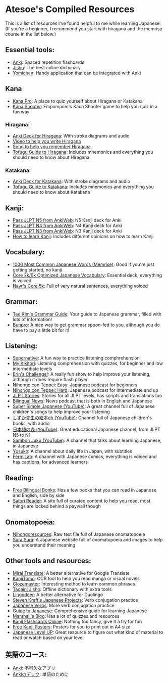 # Atesoe's Compiled Resources
This is a list of resources I've found helpful to me while learning Japanese. (If you're a beginner, I recommend you start with hiragana and the memrise course in the list below.)


## Essential tools:
* [Anki](https://apps.ankiweb.net): Spaced repetition flashcards
* [Jisho](https://jisho.org): The best online dictionary
* [Yomichan](https://foosoft.net/projects/yomichan): Handy application that can be integrated with Anki

## Kana
* [Kana Pro](https://kana.pro): A place to quiz yourself about Hiragana or Katakana
* [Kana Shooter](https://emp500.github.io/kanashooter): Empompom's Kana Shooter game to help you quiz in a fun way


### Hiragana:
* [Anki Deck for Hiragana](https://ankiweb.net/shared/info/722065315): With stroke diagrams and audio
* [Video to help you write Hiragana](https://www.youtube.com/watch?v=wD3FJgij79c)
* [Song to help you remember Hiragana](https://www.youtube.com/watch?v=OAYWzznNXf8)
* [Tofugu Guide to Hiragana](https://www.tofugu.com/japanese/learn-hiragana): Includes mnemonics and everything you should need to know about Hiragana

### Katakana:
* [Anki Deck for Katakana](https://ankiweb.net/shared/info/1678048485): With stroke diagrams and audio
* [Tofugu Guide to Katakana](https://www.tofugu.com/japanese/learn-katakana): Includes mnemonics and everything you should need to know about Katakana


## Kanji:
* [Pass JLPT N5 from AnkiWeb](https://ankiweb.net/shared/info/1142282583): N5 Kanji deck for Anki
* [Pass JLPT N4 from AnkiWeb](https://ankiweb.net/shared/info/431671556): N4 Kanji deck for Anki
* [Pass JLPT N3 from AnkiWeb](https://ankiweb.net/shared/info/1931773451): N3 Kanji deck for Anki
* [How to learn Kanji](https://www.tofugu.com/japanese/how-to-learn-kanji/): Includes different opinions on how to learn Kanji


## Vocabulary:
* [1000 Most Common Japanese Words (Memrise)](https://www.memrise.com/course/1036012/1000-most-common-japanese-words-with-audio): Good if you're just getting started, no kanji
* [Core 2k/6k Optimized Japanese Vocabulary](https://mega.nz/#!QIQywAAZ!g6wRM6KvDVmLxq7X5xLrvaw7HZGyYULUkT_YDtQdgfU): Essential deck, everything is voiced
* [Nayr's Core 5k](https://mega.nz/#!dgZSwYzD!1ntDq0I_P-5s8sqnwyolXohH6HRvdUnde2jiQuBEL7U): Full of very natural sentences, everything voiced


## Grammar:
* [Tae Kim's Grammar Guide](http://www.guidetojapanese.org/grammar_guide.pdf): Your guide to Japanese grammar, filled with lots of information!
* [Bunpro](https://www.bunpro.jp): A nice way to get grammar spoon-fed to you, although you do have to pay a little bit for it!

## Listening:
* [Supernative](https://supernative.tv/ja): A fun way to practice listening comphrehension
* [My Kikitori](http://mykikitori.com): Listening comprehension with quizzes, for beginner and low intermediate levels
* [Erin's Challenge!](https://www.erin.ne.jp/en/): A really fun show to help improve your listening, although it does require flash player
* [Nihongo con Teppei: Easy](http://nihongoconteppei.com): Japanese podcast for beginners
* [Nihongo con Teppei: Hard](http://teppeisensei.com): Japanese podcast for intermediate and up
* [JLPT Stories](https://jlptstories.com/): Stories for all JLPT levels, has scripts and translations too
* [Bilingual News](https://bilingualnews.libsyn.com/): News podcast that is both in English and Japanese
* [Super Simple Japanese (YouTube)](https://www.youtube.com/user/supersimplejapanese/videos): A great channel full of Japanese children's songs to help improve your listening
* [しずか先生の絵本ch (YouTube)](https://www.youtube.com/channel/UCydSw0qJc0w-QJsQHYZ6QLQ/videos): Channel full of Japanese children's books, with audio
* [日本語の森 (YouTube)](https://www.youtube.com/user/freejapaneselessons3/videos): Great educational Japanese channel, from JLPT N5 to N1
* [Sambon Juku (YouTube)](https://www.youtube.com/channel/UC0ujXryUUwILURRKt9Eh7Nw/videos): A channel that talks about learning Japanese, in Japanese
* [Yusuke](https://www.youtube.com/channel/UCcCeJ3pQYFgvfVuMxVRWhoA/videos): A channel about daily life in Japan, with subtitles
* [FermiLab](https://www.youtube.com/channel/UC3-1iYGHfR43q_b974vUNYg/videos): A channel with Japanese comics, everything is voiced and has captions, for advanced learners

## Reading:
* [Free Bilingual Books](http://bilinguis.com/): Has a few books that you can read in Japanese and English, side by side
* [Satori Reader](https://www.satorireader.com/): A site full of curated content to help you read, most things are locked behind a paywall though

## Onomatopoeia:
* [Nihongoresources](https://github.com/Pomax/nihongoresources.com/blob/master/giongo.txt): Raw text file full of Japanese onomatopoeia
* [Sura Sura](http://sura-sura.com/): A Japanese website full of onomatopoeia and images to help you understand their meaning

## Other tools and resources:
* [Mirai Translate](https://miraitranslate.com/trial/): A better alternative for Google Translate
* [KanjiTomo](https://www.kanjitomo.net): OCR tool to help you read manga or visual novels
* [Clozemaster](https://www.clozemaster.com): Interesting method to learn common phrases
* [Tagaini Jisho](https://www.tagaini.net): Offline dictionary with extra tools
* [Lingodeer](https://www.lingodeer.com): A better alternative for Duolingo
* [Steven Kraft's Japanese Projects](https://steven-kraft.com/projects/japanese): Verb conjugation practice
* [Japanese Verbs](https://verbs.humberto.dev/): More verb conjugation practice
* [Guide to Japanese](http://www.guidetojapanese.org/learn/complete): Comprehensive guide for learning Japanese
* [Marshall's Blog](https://marshallyin.com/): Has a lot of quizzes and resources
* [Kanji Flashcards Online](https://kanji.fluentcards.com/): Nothing too fancy, give it a try for fun
* [Free Kanji Posters](http://www.henoida.com/get-a-free-kanji-poster-for-jlpt-study/): Posters for you to print out in A4 size
* [Japanese Level UP](https://japaneselevelup.com/difficulty-level-guide-everything-japanese): Great resource to figure out what kind of material to read or watch based on your level

## 英語のコース:
* [Anki](https://apps.ankiweb.net): 不可欠なアプリ
* [Ankiのデック](https://ankiweb.net/shared/info/1503073102): 単語のために




